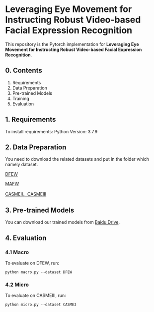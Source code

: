 # Leveraging Eye Movement for Instructing Robust Video-based Facial Expression Recognition

This repository is the Pytorch implementation for  **Leveraging Eye Movement for Instructing Robust Video-based Facial Expression Recognition**.


## 0. Contents

1. Requirements
2. Data Preparation
3. Pre-trained Models
4. Training
5. Evaluation

## 1. Requirements

To install requirements:
Python Version: 3.7.9

## 2. Data Preparation

You need to download the related datasets  and put in the folder which namely dataset.

[DFEW](https://dfew-dataset.github.io/)

[MAFW](https://github.com/MAFW-database/MAFW)

[CASMEⅡ、CASMEⅢ](http://casme.psych.ac.cn/casme/)


## 3. Pre-trained Models

You can download our trained models from [Baidu Drive](xxx).

## 4. Evaluation


### 4.1 Macro

To evaluate on DFEW, run:

```
python macro.py --dataset DFEW
```

### 4.2 Micro

To evaluate on CASMEⅢ, run:

```
python micro.py --dataset CASME3
```
